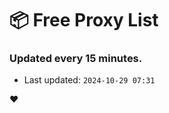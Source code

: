 # :package: Free Proxy List
### Updated every 15 minutes.

- Last updated: `2024-10-29 07:31`

:heart:
